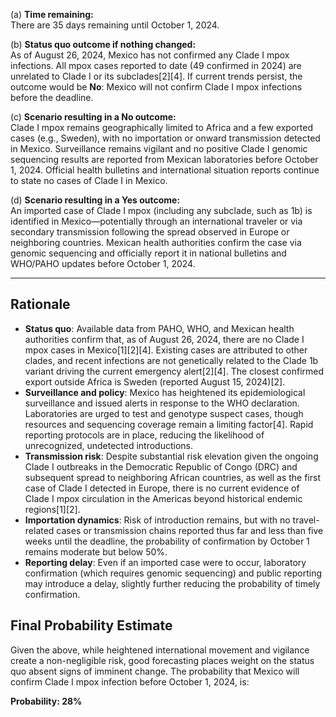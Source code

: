(a) **Time remaining:**  
There are 35 days remaining until October 1, 2024.

(b) **Status quo outcome if nothing changed:**  
As of August 26, 2024, Mexico has not confirmed any Clade I mpox infections. All mpox cases reported to date (49 confirmed in 2024) are unrelated to Clade I or its subclades[2][4]. If current trends persist, the outcome would be **No**: Mexico will not confirm Clade I mpox infections before the deadline.

(c) **Scenario resulting in a No outcome:**  
Clade I mpox remains geographically limited to Africa and a few exported cases (e.g., Sweden), with no importation or onward transmission detected in Mexico. Surveillance remains vigilant and no positive Clade I genomic sequencing results are reported from Mexican laboratories before October 1, 2024. Official health bulletins and international situation reports continue to state no cases of Clade I in Mexico.

(d) **Scenario resulting in a Yes outcome:**  
An imported case of Clade I mpox (including any subclade, such as 1b) is identified in Mexico—potentially through an international traveler or via secondary transmission following the spread observed in Europe or neighboring countries. Mexican health authorities confirm the case via genomic sequencing and officially report it in national bulletins and WHO/PAHO updates before October 1, 2024.

---

## Rationale

- **Status quo**: Available data from PAHO, WHO, and Mexican health authorities confirm that, as of August 26, 2024, there are no Clade I mpox cases in Mexico[1][2][4]. Existing cases are attributed to other clades, and recent infections are not genetically related to the Clade 1b variant driving the current emergency alert[2][4]. The closest confirmed export outside Africa is Sweden (reported August 15, 2024)[2].
- **Surveillance and policy**: Mexico has heightened its epidemiological surveillance and issued alerts in response to the WHO declaration. Laboratories are urged to test and genotype suspect cases, though resources and sequencing coverage remain a limiting factor[4]. Rapid reporting protocols are in place, reducing the likelihood of unrecognized, undetected introductions.
- **Transmission risk**: Despite substantial risk elevation given the ongoing Clade I outbreaks in the Democratic Republic of Congo (DRC) and subsequent spread to neighboring African countries, as well as the first case of Clade I detected in Europe, there is no current evidence of Clade I mpox circulation in the Americas beyond historical endemic regions[1][2].
- **Importation dynamics**: Risk of introduction remains, but with no travel-related cases or transmission chains reported thus far and less than five weeks until the deadline, the probability of confirmation by October 1 remains moderate but below 50%.
- **Reporting delay**: Even if an imported case were to occur, laboratory confirmation (which requires genomic sequencing) and public reporting may introduce a delay, slightly further reducing the probability of timely confirmation.

## Final Probability Estimate

Given the above, while heightened international movement and vigilance create a non-negligible risk, good forecasting places weight on the status quo absent signs of imminent change. The probability that Mexico will confirm Clade I mpox infection before October 1, 2024, is:

**Probability: 28%**